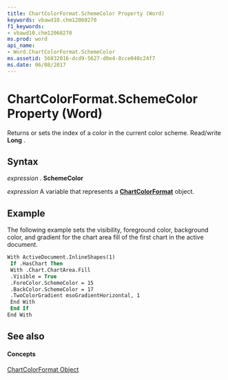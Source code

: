 ```yaml
---
title: ChartColorFormat.SchemeColor Property (Word)
keywords: vbawd10.chm12060270
f1_keywords:
- vbawd10.chm12060270
ms.prod: word
api_name:
- Word.ChartColorFormat.SchemeColor
ms.assetid: 56832016-dcd9-5627-d0e4-8cce040c24f7
ms.date: 06/08/2017
---
```



# ChartColorFormat.SchemeColor Property (Word)

Returns or sets the index of a color in the current color scheme. Read/write **Long** .


## Syntax

 _expression_ . **SchemeColor**

 _expression_ A variable that represents a **[ChartColorFormat](chartcolorformat-object-word.md)** object.


## Example

The following example sets the visibility, foreground color, background color, and gradient for the chart area fill of the first chart in the active document.


```vb
With ActiveDocument.InlineShapes(1) 
 If .HasChart Then 
 With .Chart.ChartArea.Fill 
 .Visible = True 
 .ForeColor.SchemeColor = 15 
 .BackColor.SchemeColor = 17 
 .TwoColorGradient msoGradientHorizontal, 1 
 End With 
 End If 
End With 

```


## See also


#### Concepts


[ChartColorFormat Object](chartcolorformat-object-word.md)

